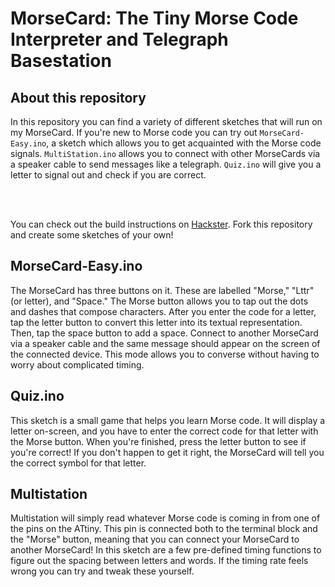 # MorseCard: The Tiny Morse Code Interpreter and Telegraph Basestation
## About this repository
In this repository you can find a variety of different sketches that will run on my MorseCard. If you're new to Morse code you can try out ```MorseCard-Easy.ino```, a sketch which allows you to get acquainted with the Morse code signals. ```MultiStation.ino``` allows you to connect with other MorseCards via a speaker cable to send messages like a telegraph. ```Quiz.ino``` will give you a letter to signal out and check if you are correct.

<br><br>

You can check out the build instructions on <a href="https://www.hackster.io/AlexWulff/morsecard-a-tiny-telegraph-station-a441fa">Hackster</a>. Fork this repository and create some sketches of your own!

## MorseCard-Easy.ino
The MorseCard has three buttons on it. These are labelled "Morse," "Lttr" (or letter), and "Space." The Morse button allows you to tap out the dots and dashes that compose characters. After you enter the code for a letter, tap the letter button to convert this letter into its textual representation. Then, tap the space button to add a space. Connect to another MorseCard via a speaker cable and the same message should appear on the screen of the connected device. This mode allows you to converse without having to worry about complicated timing.

## Quiz.ino
This sketch is a small game that helps you learn Morse code. It will display a letter on-screen, and you have to enter the correct code for that letter with the Morse button. When you're finished, press the letter button to see if you're correct! If you don't happen to get it right, the MorseCard will tell you the correct symbol for that letter.

## Multistation
Multistation will simply read whatever Morse code is coming in from one of the pins on the ATtiny. This pin is connected both to the terminal block and the "Morse" button, meaning that you can connect your MorseCard to another MorseCard! In this sketch are a few pre-defined timing functions to figure out the spacing between letters and words. If the timing rate feels wrong you can try and tweak these yourself.


